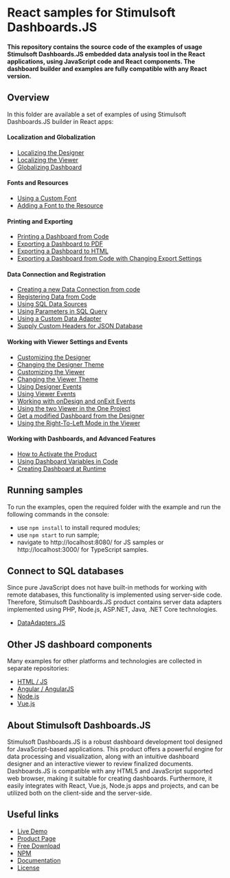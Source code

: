# React samples for Stimulsoft Dashboards.JS

#### This repository contains the source code of the examples of usage Stimulsoft Dashboards.JS embedded data analysis tool in the React applications, using JavaScript code and React components. The dashboard builder and examples are fully compatible with any React version.

## Overview
In this folder are available a set of examples of using Stimulsoft Dashboards.JS builder in React apps:

#### Localization and Globalization
* [Localizing the Designer](https://github.com/stimulsoft/Samples-Dashboards.JS-for-React/blob/main/src/Localizing%20the%20Designer.tsx)
* [Localizing the Viewer](https://github.com/stimulsoft/Samples-Dashboards.JS-for-React/blob/main/src/Localizing%20the%20Viewer.tsx)
* [Globalizing Dashboard](https://github.com/stimulsoft/Samples-Dashboards.JS-for-React/blob/main/src/Globalizing%20Dashboard.tsx)

#### Fonts and Resources
* [Using a Custom Font](https://github.com/stimulsoft/Samples-Dashboards.JS-for-React/blob/main/src/Using%20a%20Custom%20Font.tsx)
* [Adding a Font to the Resource](https://github.com/stimulsoft/Samples-Dashboards.JS-for-React/blob/main/src/Adding%20a%20Font%20to%20the%20Resource.tsx)

#### Printing and Exporting
* [Printing a Dashboard from Code](https://github.com/stimulsoft/Samples-Dashboards.JS-for-React/blob/main/src/Printing%20the%20Dashboard%20from%20Code.tsx)
* [Exporting a Dashboard to PDF](https://github.com/stimulsoft/Samples-Dashboards.JS-for-React/blob/main/src/Exporting%20a%20Dashboard%20to%20PDF.tsx)
* [Exporting a Dashboard to HTML](https://github.com/stimulsoft/Samples-Dashboards.JS-for-React/blob/main/src/Exporting%20a%20Dashboard%20to%20HTML.tsx)
* [Exporting a Dashboard from Code with Changing Export Settings](https://github.com/stimulsoft/Samples-Dashboards.JS-for-React/blob/main/src/Exporting%20a%20Dashboard%20from%20Code%20with%20Changing%20Export%20Settings.tsx)

#### Data Connection and Registration
* [Creating a new Data Connection from code](https://github.com/stimulsoft/Samples-Dashboards.JS-for-React/blob/main/src/Creating%20a%20new%20Data%20Connection%20from%20code.tsx)
* [Registering Data from Code](https://github.com/stimulsoft/Samples-Dashboards.JS-for-React/blob/main/src/Registering%20Data%20from%20Code.tsx)
* [Using SQL Data Sources](https://github.com/stimulsoft/Samples-Dashboards.JS-for-React/blob/main/src/Using%20SQL%20Data%20Sources.tsx)
* [Using Parameters in SQL Query](https://github.com/stimulsoft/Samples-Dashboards.JS-for-React/blob/main/src/Using%20Parameters%20in%20SQL%20Query.tsx)
* [Using a Custom Data Adapter](https://github.com/stimulsoft/Samples-Dashboards.JS-for-React/blob/main/src/Using%20a%20Custom%20Data%20Adapter.tsx)
* [Supply Custom Headers for JSON Database](https://github.com/stimulsoft/Samples-Dashboards.JS-for-React/blob/main/src/Supply%20Custom%20Headers%20for%20JSON%20Database.tsx)

#### Working with Viewer Settings and Events
* [Customizing the Designer](https://github.com/stimulsoft/Samples-Dashboards.JS-for-React/blob/main/src/Customizing%20the%20Designer.tsx)
* [Changing the Designer Theme](https://github.com/stimulsoft/Samples-Dashboards.JS-for-React/blob/main/src/Changing%20the%20Designer%20Theme.tsx)
* [Customizing the Viewer](https://github.com/stimulsoft/Samples-Dashboards.JS-for-React/blob/main/src/Customizing%20the%20Viewer.tsx) 
* [Changing the Viewer Theme](https://github.com/stimulsoft/Samples-Dashboards.JS-for-React/blob/main/src/Changing%20the%20Viewer%20Theme.tsx)
* [Using Designer Events](https://github.com/stimulsoft/Samples-Dashboards.JS-for-React/blob/main/src/Using%20Designer%20Events.tsx)
* [Using Viewer Events](https://github.com/stimulsoft/Samples-Dashboards.JS-for-React/blob/main/src/Using%20Viewer%20Events.tsx)
* [Working with onDesign and onExit Events](https://github.com/stimulsoft/Samples-Dashboards.JS-for-React/blob/main/src/Working%20with%20onDesign%20and%20onExit%20Events.tsx)
* [Using the two Viewer in the One Project](https://github.com/stimulsoft/Samples-Dashboards.JS-for-React/blob/main/src/Using%20the%20two%20Viewer%20in%20the%20One%20Project.tsx)
* [Get a modified Dashboard from the Designer](https://github.com/stimulsoft/Samples-Dashboards.JS-for-React/blob/main/src/Get%20a%20modified%20Dashboard%20from%20the%20Designer.tsx)
* [Using the Right-To-Left Mode in the Viewer](https://github.com/stimulsoft/Samples-Dashboards.JS-for-React/blob/main/src/Using%20the%20Right-To-Left%20Mode%20in%20the%20Viewer.tsx)

#### Working with Dashboards, and Advanced Features
* [How to Activate the Product](https://github.com/stimulsoft/Samples-Dashboards.JS-for-React/blob/main/src/How%20to%20Activate%20the%20Product.tsx)
* [Using Dashboard Variables in Code](https://github.com/stimulsoft/Samples-Dashboards.JS-for-React/blob/main/src/Using%20Dashboard%20Variables%20in%20Code.tsx)
* [Creating Dashboard at Runtime](https://github.com/stimulsoft/Samples-Dashboards.JS-for-React/blob/main/src/Creating%20Dashboard%20at%20Runtime.tsx)

## Running samples
To run the examples, open the required folder with the example and run the following commands in the console:
* use `npm install` to install requred modules;
* use `npm start` to run sample;
* navigate to http://localhost:8080/ for JS samples or http://localhost:3000/ for TypeScript samples.

## Connect to SQL databases
Since pure JavaScript does not have built-in methods for working with remote databases, this functionality is implemented using server-side code. Therefore, Stimulsoft Dashboards.JS product contains server data adapters implemented using PHP, Node.js, ASP.NET, Java, .NET Core technologies.
* [DataAdapters.JS](https://github.com/stimulsoft/DataAdapters.JS)

## Other JS dashboard components
Many examples for other platforms and technologies are collected in separate repositories:
* [HTML / JS](https://github.com/stimulsoft/Samples-Dashboards.JS-for-HTML)
* [Angular / AngularJS](https://github.com/stimulsoft/Samples-Dashboards.JS-for-Angular)
* [Node.js](https://github.com/stimulsoft/Samples-Dashboards.JS-for-Node.js)
* [Vue.js](https://github.com/stimulsoft/Samples-Dashboards.JS-for-Vue.js)

## About Stimulsoft Dashboards.JS
Stimulsoft Dashboards.JS is a robust dashboard development tool designed for JavaScript-based applications. This product offers a powerful engine for data processing and visualization, along with an intuitive dashboard designer and an interactive viewer to review finalized documents. Dashboards.JS is compatible with any HTML5 and JavaScript supported web browser, making it suitable for creating dashboards. Furthermore, it easily integrates with React, Vue.js, Node.js apps and projects, and can be utilized both on the client-side and the server-side.

## Useful links
* [Live Demo](http://demo.stimulsoft.com/#Js)
* [Product Page](https://www.stimulsoft.com/en/products/dashboards-js)
* [Free Download](https://www.stimulsoft.com/en/downloads)
* [NPM](https://www.npmjs.com/package/stimulsoft-dashboards-js)
* [Documentation](https://www.stimulsoft.com/en/documentation/online/programming-manual/index.html?reports_js.htm)
* [License](LICENSE.md)
